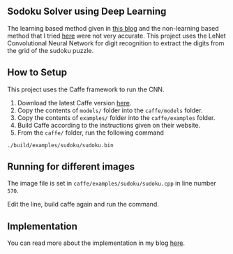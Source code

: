 ## Sodoku Solver using Deep Learning

The learning based method given in [this blog](http://aishack.in/tutorials/sudoku-grabber-opencv-plot/) and the non-learning based method that I tried [here](https://github.com/malreddysid/sudoku) were not very accurate. This project uses the LeNet Convolutional Neural Network for digit recognition to extract the digits from the grid of the sudoku puzzle.

## How to Setup

This project uses the Caffe framework to run the CNN.

1. Download the latest Caffe version [here](https://github.com/BVLC/caffe).
2. Copy the contents of `models/` folder into the `caffe/models` folder.
3. Copy the contents of `examples/` folder into the `caffe/examples` folder.
4. Build Caffe according to the instructions given on their website.
5. From the `caffe/` folder, run the following command
```shell
./build/examples/sudoku/sudoku.bin
```

## Running for different images

The image file is set in `caffe/examples/sudoku/sudoku.cpp` in line number `570`.

Edit the line, build caffe again and run the command.

## Implementation

You can read more about the implementation in my blog [here](https://malreddysid.github.io/deep_learning/2016/07/23/sudoku-solver-dl.html).